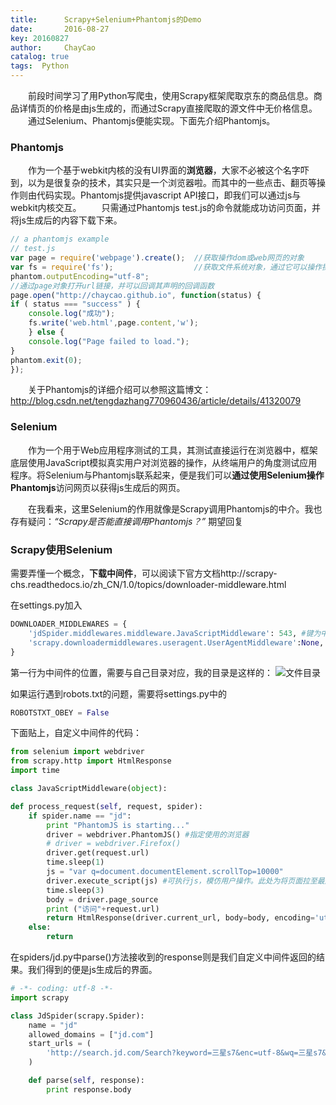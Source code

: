 ```yaml
---         
title:      Scrapy+Selenium+Phantomjs的Demo
date:       2016-08-27  
key: 20160827     
author:     ChayCao    
catalog: true 
tags:  Python                            
---
```



　　前段时间学习了用Python写爬虫，使用Scrapy框架爬取京东的商品信息。商品详情页的价格是由js生成的，而通过Scrapy直接爬取的源文件中无价格信息。
　　通过Selenium、Phantomjs便能实现。下面先介绍Phantomjs。
### Phantomjs
　　作为一个基于webkit内核的没有UI界面的**浏览器**，大家不必被这个名字吓到，以为是很复杂的技术，其实只是一个浏览器啦。而其中的一些点击、翻页等操作则由代码实现。Phantomjs提供javascript API接口，即我们可以通过js与webkit内核交互。
　　只需通过Phantomjs test.js的命令就能成功访问页面，并将js生成后的内容下载下来。
```javascript
// a phantomjs example
// test.js
var page = require('webpage').create();  //获取操作dom或web网页的对象
var fs = require('fs');                  //获取文件系统对象，通过它可以操作操作系统的文件操作，包括read、write、move、copy、delete等。
phantom.outputEncoding="utf-8";
//通过page对象打开url链接，并可以回调其声明的回调函数
page.open("http://chaycao.github.io", function(status) {   
if ( status === "success" ) {
	console.log("成功");
	fs.write('web.html',page.content,'w');
	} else {
	console.log("Page failed to load.");
}
phantom.exit(0);
}); 
```
　　关于Phantomjs的详细介绍可以参照这篇博文：http://blog.csdn.net/tengdazhang770960436/article/details/41320079
### Selenium
　　作为一个用于Web应用程序测试的工具，其测试直接运行在浏览器中，框架底层使用JavaScript模拟真实用户对浏览器的操作，从终端用户的角度测试应用程序。将Selenium与Phantomjs联系起来，便是我们可以**通过使用Selenium操作Phantomjs**访问网页以获得js生成后的网页。

　　在我看来，这里Selenium的作用就像是Scrapy调用Phantomjs的中介。我也存有疑问：*“Scrapy是否能直接调用Phantomjs？”* 期望回复

### Scrapy使用Selenium
需要弄懂一个概念，**下载中间件**，可以阅读下官方文档http://scrapy-chs.readthedocs.io/zh_CN/1.0/topics/downloader-middleware.html

在settings.py加入
```python
DOWNLOADER_MIDDLEWARES = {
    'jdSpider.middlewares.middleware.JavaScriptMiddleware': 543, #键为中间件类的路径，值为中间件的顺序
    'scrapy.downloadermiddlewares.useragent.UserAgentMiddleware':None, #禁止内置的中间件
}
```
第一行为中间件的位置，需要与自己目录对应，我的目录是这样的：
![文件目录](http://upload-images.jianshu.io/upload_images/2489662-fce77b54a9fca3fc.png?imageMogr2/auto-orient/strip%7CimageView2/2/w/1240)

如果运行遇到robots.txt的问题，需要将settings.py中的
```python
ROBOTSTXT_OBEY = False
```
下面贴上，自定义中间件的代码：
```python
from selenium import webdriver
from scrapy.http import HtmlResponse
import time

class JavaScriptMiddleware(object):

def process_request(self, request, spider):
    if spider.name == "jd":
        print "PhantomJS is starting..."
        driver = webdriver.PhantomJS() #指定使用的浏览器
        # driver = webdriver.Firefox()
        driver.get(request.url)
        time.sleep(1)
        js = "var q=document.documentElement.scrollTop=10000" 
        driver.execute_script(js) #可执行js，模仿用户操作。此处为将页面拉至最底端。       
        time.sleep(3)
        body = driver.page_source
        print ("访问"+request.url)
        return HtmlResponse(driver.current_url, body=body, encoding='utf-8', request=request)
    else:
        return
```

在spiders/jd.py中parse()方法接收到的response则是我们自定义中间件返回的结果。我们得到的便是js生成后的界面。
```python
# -*- coding: utf-8 -*-
import scrapy

class JdSpider(scrapy.Spider):
    name = "jd"
    allowed_domains = ["jd.com"]
    start_urls = (
        'http://search.jd.com/Search?keyword=三星s7&enc=utf-8&wq=三星s7&pvid=tj0sfuri.v70avo',
    )

    def parse(self, response):
        print response.body
```
